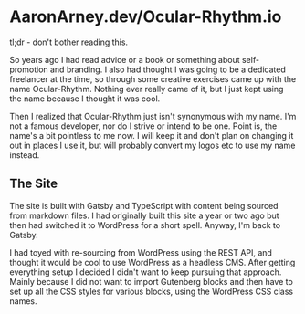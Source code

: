 # AaronArney.dev/Ocular-Rhythm.io

tl;dr - don't bother reading this.

So years ago I had read advice or a book or something about self-promotion and branding. I also had thought
I was going to be a dedicated freelancer at the time, so through some creative exercises came up with the
name Ocular-Rhythm. Nothing ever really came of it, but I just kept using the name because I thought it was
cool.

Then I realized that Ocular-Rhythm just isn't synonymous with my name. I'm not a famous developer, nor do I
strive or intend to be one. Point is, the name's a bit pointless to me now. I will keep it and don't plan
on changing it out in places I use it, but will probably convert my logos etc to use my name instead.

## The Site

The site is built with Gatsby and TypeScript with content being sourced from markdown files. I had originally built this site a year or two ago but then had switched it to WordPress for a short spell. Anyway, I'm back to Gatsby.

I had toyed with re-sourcing from WordPress using the REST API, and thought it would be cool to use WordPress as a headless CMS. After getting everything setup I decided I didn't want to keep pursuing that approach. Mainly because I did not want to import Gutenberg blocks and then have to set up all the CSS styles for various blocks, using the WordPress CSS class names.
